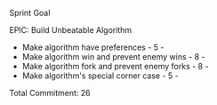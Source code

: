 Sprint Goal

 EPIC: Build Unbeatable Algorithm
 - Make algorithm have preferences - 5 -
 - Make algorithm win and prevent enemy wins - 8 -
 - Make algorithm fork and prevent enemy forks - 8 -
 - Make algorithm's special corner case - 5 -

Total Commitment: 26
